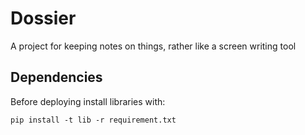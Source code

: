 # Dossier

A project for keeping notes on things, rather like a screen writing tool

## Dependencies

Before deploying install libraries with:

`pip install -t lib -r requirement.txt`

